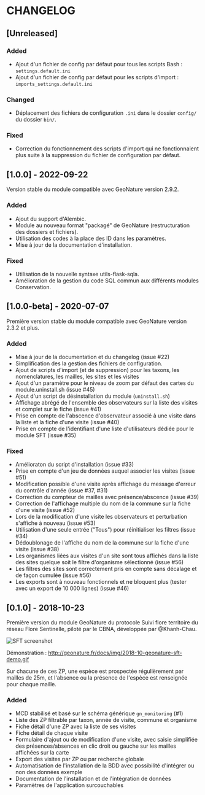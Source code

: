 # CHANGELOG

## [Unreleased]

### Added

* Ajout d'un fichier de config par défaut pour tous les scripts Bash : `settings.default.ini`
* Ajout d'un fichier de config par défaut pour les scripts d'import : `imports_settings.default.ini`

### Changed

* Déplacement des fichiers de configuration `.ini` dans le dossier `config/` du dossier `bin/`.

### Fixed

* Correction du fonctionnement des scripts d'import qui ne fonctionnaient plus suite à la
suppression du fichier de configuration par défaut.

## [1.0.0] - 2022-09-22

Version stable du module compatible avec GeoNature version 2.9.2.

### Added

* Ajout du support d'Alembic.
* Module au nouveau format "packagé" de GeoNature (restructuration des dossiers et fichiers).
* Utilisation des codes à la place des ID dans les paramètres.
* Mise à jour de la documentation d'installation.

### Fixed

* Utilisation de la nouvelle syntaxe utils-flask-sqla.
* Amélioration de la gestion du code SQL commun aux différents modules Conservation.

## [1.0.0-beta] - 2020-07-07

Première version stable du module compatible avec GeoNature version 2.3.2 et plus.

### Added

* Mise à jour de la documentation et du changelog (issue #22)
* Simplification des la gestion des fichiers de configuration.
* Ajout de scripts d'import (et de suppression) pour les taxons, les nomenclatures, les mailles, les sites et les visites
* Ajout d'un paramètre pour le niveau de zoom par défaut des cartes du module.uninstall.sh (issue #45)
* Ajout d'un script de désinstallation du module (`uninstall.sh`)
* Affichage abrégé de l'ensemble des observateurs sur la liste des visites et complet sur le fiche (issue #41)
* Prise en compte de l'abscence d'observateur associé à une visite dans la liste et la fiche d'une visite (issue #40)
* Prise en compte de l'identifiant d'une liste d'utilisateurs dédiée pour le module SFT (issue #35)

### Fixed

* Amélioraton du script d'installation (issue #33)
* Prise en compte d'un jeu de données auquel associer les visites (issue #51)
* Modification possible d'une visite après affichage du message d'erreur du contrôle d'année (issue #37, #31)
* Correction du compteur de mailles avec présence/abscence (issue #39)
* Correction de l'affichage multiple du nom de la commune sur la fiche d'une visite (issue #52)
* Lors de la modification d'une visite les observateurs et perturbation s'affiche à nouveau (issue #53)
* Utilisation d'une seule entrée ("Tous") pour réinitialiser les filtres (issue #34)
* Dédoublonage de l'affiche du nom de la commune sur la fiche d'une visite (issue #38)
* Les organismes liées aux visites d'un site sont tous affichés dans la liste des sites quelque soit le filtre d'organisme sélectionné (issue #56)
* Les filtres des sites sont correctement pris en compte sans décalage et de façon cumulée (issue #56)
* Les exports sont à nouveau fonctionnels et ne bloquent plus (tester avec un export de 10 000 lignes) (issue #46)

## [0.1.0] - 2018-10-23

Première version du module GeoNature du protocole Suivi flore territoire du réseau Flore Sentinelle, piloté par le CBNA, développée par @Khanh-Chau.

![SFT screenshot](http://geonature.fr/docs/img/2018-09-sft.jpg)

Démonstration : http://geonature.fr/docs/img/2018-10-geonature-sft-demo.gif

Sur chacune de ces ZP, une espèce est prospectée régulièrement par mailles de 25m, et l'absence ou la présence de l'espèce est renseignée pour chaque maille.

### Added

* MCD stabilisé et basé sur le schéma générique ``gn_monitoring`` (#1)
* Liste des ZP filtrable par taxon, année de visite, commune et organisme
* Fiche détail d'une ZP avec la liste de ses visites
* Fiche détail de chaque visite
* Formulaire d'ajout ou de modification d'une visite, avec saisie simplifiée des présences/absences en clic droit ou gauche sur les mailles affichées sur la carte
* Export des visites par ZP ou par recherche globale
* Automatisation de l'installation de la BDD avec possibilité d'intégrer ou non des données exemple
* Documentation de l'installation et de l'intégration de données
* Paramètres de l'application surcouchables
